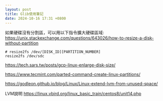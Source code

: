 ```yaml
---
layout: post
title: Glib使用筆記
date: 2024-10-16 17:31 +0800
---
```


如果硬碟沒有分割區，可以用以下指令擴大硬碟區域:
https://unix.stackexchange.com/questions/643026/how-to-resize-a-disk-without-partition

```shell
# resize2fs /dev/[DISK_ID][PARTITION_NUMBER]
resize2fs /dev/sdc
```



https://tech.sars.tw/posts/gcp-linux-enlarge-disk-size/



https://www.tecmint.com/parted-command-create-linux-partitions/


https://godleon.github.io/blog/Linux/Linux-extend-lvm-from-unused-space/

LVM說明
https://linux.vbird.org/linux_basic_train/centos8/unit14.php